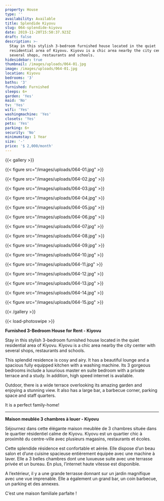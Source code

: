 ```yaml
---
property: House
type: ''
availability: Available
title: Splendide Kiyovu
slug: 064-splendide-kiyovu
date: 2019-11-20T15:50:37.923Z
draft: false
description: >-
  Stay in this stylish 3-bedroom furnished house located in the quiet
  residential area of Kiyovu. Kiyovu is a chic area nearby the city center with
  several shops, restaurants and schools.
hidesidebar: true
thumbnail: /images/uploads/064-01.jpg
image: /images/uploads/064-01.jpg
location: Kiyovu
bedrooms: '3'
baths: '3'
furnished: Furnished
sleeps: 6+
garden: 'Yes'
maid: 'No'
tv: 'Yes'
wifi: 'Yes'
washingmachine: 'Yes'
closets: 'Yes'
pets: 'Yes'
parking: 6+
security: 'No'
minimumstay: 1 Year
size: '-'
price: '$ 2,000/month'
---
```

{{< gallery >}}

{{< figure src="/images/uploads/064-01.jpg" >}}

{{< figure src="/images/uploads/064-02.jpg" >}}

{{< figure src="/images/uploads/064-03.jpg" >}}

{{< figure src="/images/uploads/064-04.jpg" >}}

{{< figure src="/images/uploads/064-05.jpg" >}}

{{< figure src="/images/uploads/064-06.jpg" >}}

{{< figure src="/images/uploads/064-07.jpg" >}}

{{< figure src="/images/uploads/064-08.jpg" >}}

{{< figure src="/images/uploads/064-09.jpg" >}}

{{< figure src="/images/uploads/064-10.jpg" >}}

{{< figure src="/images/uploads/064-11.jpg" >}}

{{< figure src="/images/uploads/064-12.jpg" >}}

{{< figure src="/images/uploads/064-13.jpg" >}}

{{< figure src="/images/uploads/064-14.jpg" >}}

{{< figure src="/images/uploads/064-15.jpg" >}}

{{< /gallery >}}

{{< load-photoswipe >}}

**Furnished 3-Bedroom House for Rent - Kiyovu**

Stay in this stylish 3-bedroom furnished house located in the quiet residential area of Kiyovu. Kiyovu is a chic area nearby the city center with several shops, restaurants and schools.

This splendid residence is cosy and airy. It has a beautiful lounge and a spacious fully equipped kitchen with a washing machine. Its 3 gorgeous bedrooms include a luxurious master en suite bedroom with a private terrace and a study. In addition, high speed internet is available.

Outdoor, there is a wide terrace overlooking its amazing garden and enjoying a stunning view. It also has a large bar, a barbecue corner, parking space and staff quarters.

It is a perfect family-home!
- - - 

**Maison meublée 3 chambres à louer - Kiyovu**

Séjournez dans cette élégante maison meublée de 3 chambres située dans le quartier résidentiel calme de Kiyovu. Kiyovu est un quartier chic à proximité du centre-ville avec plusieurs magasins, restaurants et écoles.

Cette splendide résidence est confortable et aérée. Elle dispose d’un beau salon et d’une cuisine spacieuse entièrement équipée avec une machine à laver. Elle a 3 belles chambres dont une luxueuse suite avec une terrasse privée et un bureau. En plus, l’internet haute vitesse est disponible.

A l’extérieur, il y a une grande terrasse donnant sur un jardin magnifique avec une vue imprenable. Elle a également un grand bar, un coin barbecue, un parking et des annexes.

C’est une maison familiale parfaite !
